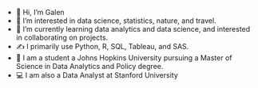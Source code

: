 - 👋 Hi, I’m Galen
- 👀 I’m interested in data science, statistics, nature, and travel.
- 🌱 I’m currently learning data analytics and data science, and interested in collaborating on projects.
- ✍️ I primarily use Python, R, SQL, Tableau, and SAS.
- 🏫 I am a student a Johns Hopkins University pursuing a Master of Science in Data Analytics and Policy degree.
- 💻 I am also a Data Analyst at Stanford University

<!---
galencheung/galencheung is a ✨ special ✨ repository because its `README.md` (this file) appears on your GitHub profile.
You can click the Preview link to take a look at your changes.
--->
